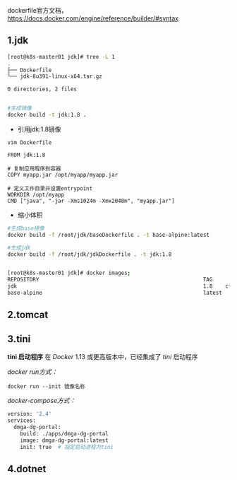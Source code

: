 dockerfile官方文档，https://docs.docker.com/engine/reference/builder/#syntax

## 1.jdk

```bash
[root@k8s-master01 jdk]# tree -L 1
.
├── Dockerfile
└── jdk-8u391-linux-x64.tar.gz

0 directories, 2 files


#生成镜像
docker build -t jdk:1.8 .
```

* 引用jdk:1.8镜像

```
vim Dockerfile

FROM jdk:1.8

# 复制应用程序到容器
COPY myapp.jar /opt/myapp/myapp.jar

# 定义工作目录并设置entrypoint
WORKDIR /opt/myapp
CMD ["java", "-jar -Xms1024m -Xmx2048m", "myapp.jar"]

```

* 缩小体积

```bash
#生成base镜像
docker build -f /root/jdk/baseDockerfile . -t base-alpine:latest

#生成jdk
docker build -f /root/jdk/jdkDockerfile . -t jdk:1.8


[root@k8s-master01 jdk]# docker images;
REPOSITORY                                                    TAG       IMAGE ID       CREATED             SIZE
jdk                                                           1.8    cf1ec13fdf8a      About an hour ago   180MB
base-alpine                                                   latest    8c57dd67eeda   About an hour ago   15.9MB
```

## 2.tomcat



## 3.tini

**tini 启动程序** 在 *Docker* 1.13 或更高版本中，已经集成了 *tini* 启动程序

*docker run方式：*

```
docker run --init 镜像名称
```

*docker-compose方式：*

```bash
version: '2.4'
services:  
  dmga-dg-portal:
    build: ./apps/dmga-dg-portal
    image: dmga-dg-portal:latest
    init: true  # 指定启动进程为tini
```

## 4.dotnet

